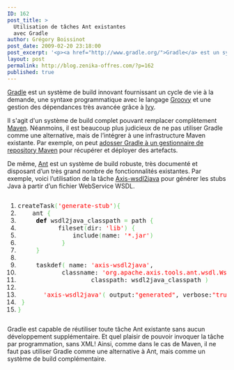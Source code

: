 ```yaml
---
ID: 162
post_title: >
  Utilisation de tâches Ant existantes
  avec Gradle
author: Grégory Boissinot
post_date: 2009-02-20 23:18:00
post_excerpt: '<p><a href="http://www.gradle.org/">Gradle</a> est un système de build innovant fournissant un cycle de vie à la demande, une syntaxe programmatique avec le langage <a href="http://groovy.codehaus.org/">Groovy</a> et une gestion des dépendances très avancée grâce à <a href="http://ant.apache.org/ivy/">Ivy</a>.</p>'
layout: post
permalink: http://blog.zenika-offres.com/?p=162
published: true
---
```

<p><a href="http://www.gradle.org/">Gradle</a> est un système de build innovant fournissant un cycle de vie à la demande, une syntaxe programmatique avec le langage <a href="http://groovy.codehaus.org/">Groovy</a> et une gestion des dépendances très avancée grâce à <a href="http://ant.apache.org/ivy/">Ivy</a>.</p>
<!--more-->
<p>Il s'agit d'un système de build complet pouvant remplacer complètement  <a href="http://maven.apache.org/">Maven</a>. Néanmoins, il est beaucoup plus judicieux de ne pas utiliser Gradle comme une alternative, mais de l’intégrer à une infrastructure Maven existante. Par exemple, on peut <a href="/index.php?post/2009/01/24/Adosser-un-gestionnaire-de-repository-Maven-%C3%A0-Gradle">adosser Gradle à un gestionnaire de repository Maven</a> pour récupérer et déployer des artefacts.</p> <p>De même, <a href="http://ant.apache.org/">Ant</a> est un système de build robuste, très documenté et disposant d’un très grand nombre de fonctionnalités existantes. Par exemple, voici l’utilisation de la tâche <a href="http://ws.apache.org/axis/java/ant/axis-wsdl2java.html">Axis-wsdl2java</a> pour générer les stubs Java à partir d’un fichier WebService WSDL.</p> <pre class="groovy code groovy" style="font-family:inherit"><ol><li style="font-weight: normal;"><div style="font-family: monospace; font-weight: normal; font-style: normal; margin:0; padding:0; background:inherit;">createTask<span style="color: #66cc66;">&#40;</span><span style="color: #ff0000;">'generate-stub'</span><span style="color: #66cc66;">&#41;</span><span style="color: #66cc66;">&#123;</span></div></li><li style="font-weight: normal;"><div style="font-family: monospace; font-weight: normal; font-style: normal; margin:0; padding:0; background:inherit;">	ant <span style="color: #66cc66;">&#123;</span></div></li><li style="font-weight: normal;"><div style="font-family: monospace; font-weight: normal; font-style: normal; margin:0; padding:0; background:inherit;">	   <span style="color: #000000; font-weight: bold;">def</span> wsdl2java_classpath <span style="color: #66cc66;">=</span> path <span style="color: #66cc66;">&#123;</span></div></li><li style="font-weight: normal;"><div style="font-family: monospace; font-weight: normal; font-style: normal; margin:0; padding:0; background:inherit;">        	fileset<span style="color: #66cc66;">&#40;</span>dir: <span style="color: #ff0000;">'lib'</span><span style="color: #66cc66;">&#41;</span> <span style="color: #66cc66;">&#123;</span></div></li><li style="font-weight: normal;"><div style="font-family: monospace; font-weight: normal; font-style: normal; margin:0; padding:0; background:inherit;">	            include<span style="color: #66cc66;">&#40;</span>name: <span style="color: #ff0000;">'*.jar'</span><span style="color: #66cc66;">&#41;</span></div></li><li style="font-weight: normal;"><div style="font-family: monospace; font-weight: normal; font-style: normal; margin:0; padding:0; background:inherit;">        	<span style="color: #66cc66;">&#125;</span></div></li><li style="font-weight: normal;"><div style="font-family: monospace; font-weight: normal; font-style: normal; margin:0; padding:0; background:inherit;">	   <span style="color: #66cc66;">&#125;</span></div></li><li style="font-weight: normal;"><div style="font-family: monospace; font-weight: normal; font-style: normal; margin:0; padding:0; background:inherit;">&nbsp;</div></li><li style="font-weight: normal;"><div style="font-family: monospace; font-weight: normal; font-style: normal; margin:0; padding:0; background:inherit;">	   taskdef<span style="color: #66cc66;">&#40;</span> name: <span style="color: #ff0000;">'axis-wsdl2java'</span>,</div></li><li style="font-weight: normal;"><div style="font-family: monospace; font-weight: normal; font-style: normal; margin:0; padding:0; background:inherit;">		    classname: <span style="color: #ff0000;">'org.apache.axis.tools.ant.wsdl.Wsdl2javaAntTask'</span>, </div></li><li style="font-weight: normal;"><div style="font-family: monospace; font-weight: normal; font-style: normal; margin:0; padding:0; background:inherit;">                    classpath: wsdl2java_classpath <span style="color: #66cc66;">&#41;</span></div></li><li style="font-weight: normal;"><div style="font-family: monospace; font-weight: normal; font-style: normal; margin:0; padding:0; background:inherit;">&nbsp;</div></li><li style="font-weight: normal;"><div style="font-family: monospace; font-weight: normal; font-style: normal; margin:0; padding:0; background:inherit;">   	  <span style="color: #ff0000;">'axis-wsdl2java'</span><span style="color: #66cc66;">&#40;</span> output:<span style="color: #ff0000;">&quot;generated&quot;</span>, verbose:<span style="color: #ff0000;">&quot;true&quot;</span> , url:<span style="color: #ff0000;">&quot;Exemple.wsdl&quot;</span><span style="color: #66cc66;">&#41;</span></div></li><li style="font-weight: normal;"><div style="font-family: monospace; font-weight: normal; font-style: normal; margin:0; padding:0; background:inherit;">	<span style="color: #66cc66;">&#125;</span></div></li><li style="font-weight: normal;"><div style="font-family: monospace; font-weight: normal; font-style: normal; margin:0; padding:0; background:inherit;"><span style="color: #66cc66;">&#125;</span></div></li></ol></pre> <p>Gradle est capable de réutiliser toute tâche Ant existante sans aucun développement supplémentaire. Et quel plaisir de pouvoir invoquer la tâche par programmation, sans XML! Ainsi, comme dans le cas de Maven, il ne faut pas utiliser Gradle comme une alternative à Ant, mais comme un système de build complémentaire.</p>